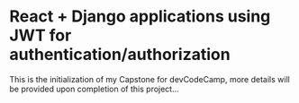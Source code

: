 # React + Django applications using JWT for authentication/authorization

This is the initialization of my Capstone for devCodeCamp, more details will be provided upon completion of this project...
